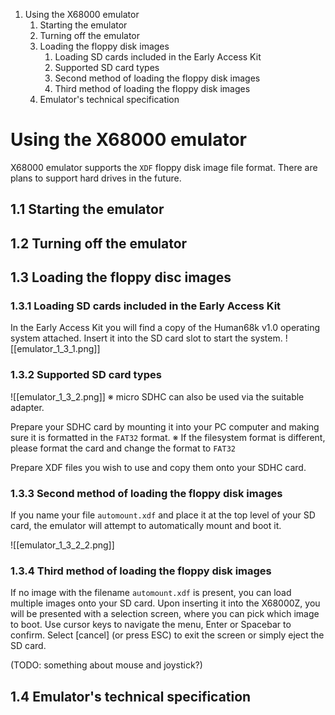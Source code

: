 
1. Using the X68000 emulator
	1. Starting the emulator
	2. Turning off the emulator
	3. Loading the floppy disk images
		1. Loading SD cards included in the Early Access Kit
		2. Supported SD card types
		3. Second method of loading the floppy disk images
		4. Third method of loading the floppy disk images
	4. Emulator's technical specification



# Using the X68000 emulator

X68000 emulator supports the `XDF` floppy disk image file format. There are plans to support hard drives in the future.

## 1.1 Starting the emulator

## 1.2 Turning off the emulator

## 1.3 Loading the floppy disc images

### 1.3.1 Loading SD cards included in the Early Access Kit
In the Early Access Kit you will find a copy of the Human68k v1.0 operating system attached. Insert it into the SD card slot to start the system.
![[emulator_1_3_1.png]]

### 1.3.2 Supported SD card types

![[emulator_1_3_2.png]]
※ micro SDHC can also be used via the suitable adapter.

Prepare your SDHC card by mounting it into your PC computer and making sure it is formatted in the `FAT32` format. 
※  If the filesystem format is different, please format the card and change the format to `FAT32`

Prepare XDF files you wish to use and copy them onto your SDHC card.



### 1.3.3 Second method of loading the floppy disk images

If you name your file `automount.xdf` and place it at the top level of your SD card, the emulator will attempt to automatically mount and boot it.

![[emulator_1_3_2_2.png]]

### 1.3.4 Third method of loading the floppy disk images

If no image with the filename `automount.xdf` is present, you can load multiple images onto your SD card. Upon inserting it into the X68000Z, you will be presented with a selection screen, where you can pick which image to boot. 
Use cursor keys to navigate the menu, Enter or Spacebar to confirm.
Select [cancel] (or press ESC) to exit the screen or simply eject the SD card.


(TODO: something about mouse and joystick?)


## 1.4 Emulator's technical specification
